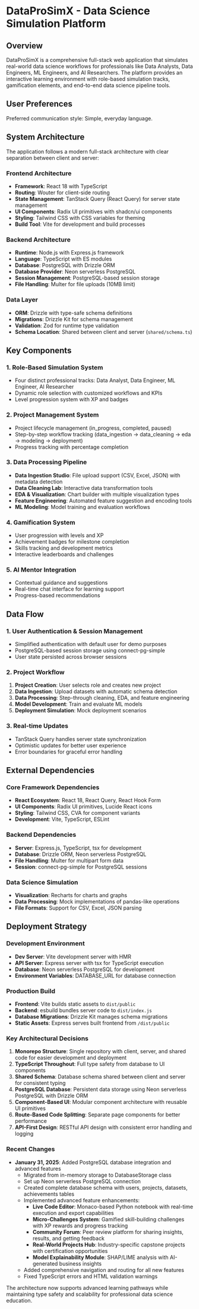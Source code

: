 # DataProSimX - Data Science Simulation Platform

## Overview

DataProSimX is a comprehensive full-stack web application that simulates real-world data science workflows for professionals like Data Analysts, Data Engineers, ML Engineers, and AI Researchers. The platform provides an interactive learning environment with role-based simulation tracks, gamification elements, and end-to-end data science pipeline tools.

## User Preferences

Preferred communication style: Simple, everyday language.

## System Architecture

The application follows a modern full-stack architecture with clear separation between client and server:

### Frontend Architecture
- **Framework**: React 18 with TypeScript
- **Routing**: Wouter for client-side routing
- **State Management**: TanStack Query (React Query) for server state management
- **UI Components**: Radix UI primitives with shadcn/ui components
- **Styling**: Tailwind CSS with CSS variables for theming
- **Build Tool**: Vite for development and build processes

### Backend Architecture
- **Runtime**: Node.js with Express.js framework
- **Language**: TypeScript with ES modules
- **Database**: PostgreSQL with Drizzle ORM
- **Database Provider**: Neon serverless PostgreSQL
- **Session Management**: PostgreSQL-based session storage
- **File Handling**: Multer for file uploads (10MB limit)

### Data Layer
- **ORM**: Drizzle with type-safe schema definitions
- **Migrations**: Drizzle Kit for schema management
- **Validation**: Zod for runtime type validation
- **Schema Location**: Shared between client and server (`shared/schema.ts`)

## Key Components

### 1. Role-Based Simulation System
- Four distinct professional tracks: Data Analyst, Data Engineer, ML Engineer, AI Researcher
- Dynamic role selection with customized workflows and KPIs
- Level progression system with XP and badges

### 2. Project Management System
- Project lifecycle management (in_progress, completed, paused)
- Step-by-step workflow tracking (data_ingestion → data_cleaning → eda → modeling → deployment)
- Progress tracking with percentage completion

### 3. Data Processing Pipeline
- **Data Ingestion Studio**: File upload support (CSV, Excel, JSON) with metadata detection
- **Data Cleaning Lab**: Interactive data transformation tools
- **EDA & Visualization**: Chart builder with multiple visualization types
- **Feature Engineering**: Automated feature suggestion and encoding tools
- **ML Modeling**: Model training and evaluation workflows

### 4. Gamification System
- User progression with levels and XP
- Achievement badges for milestone completion
- Skills tracking and development metrics
- Interactive leaderboards and challenges

### 5. AI Mentor Integration
- Contextual guidance and suggestions
- Real-time chat interface for learning support
- Progress-based recommendations

## Data Flow

### 1. User Authentication & Session Management
- Simplified authentication with default user for demo purposes
- PostgreSQL-based session storage using connect-pg-simple
- User state persisted across browser sessions

### 2. Project Workflow
1. **Project Creation**: User selects role and creates new project
2. **Data Ingestion**: Upload datasets with automatic schema detection
3. **Data Processing**: Step-through cleaning, EDA, and feature engineering
4. **Model Development**: Train and evaluate ML models
5. **Deployment Simulation**: Mock deployment scenarios

### 3. Real-time Updates
- TanStack Query handles server state synchronization
- Optimistic updates for better user experience
- Error boundaries for graceful error handling

## External Dependencies

### Core Framework Dependencies
- **React Ecosystem**: React 18, React Query, React Hook Form
- **UI Components**: Radix UI primitives, Lucide React icons
- **Styling**: Tailwind CSS, CVA for component variants
- **Development**: Vite, TypeScript, ESLint

### Backend Dependencies
- **Server**: Express.js, TypeScript, tsx for development
- **Database**: Drizzle ORM, Neon serverless PostgreSQL
- **File Handling**: Multer for multipart form data
- **Session**: connect-pg-simple for PostgreSQL sessions

### Data Science Simulation
- **Visualization**: Recharts for charts and graphs
- **Data Processing**: Mock implementations of pandas-like operations
- **File Formats**: Support for CSV, Excel, JSON parsing

## Deployment Strategy

### Development Environment
- **Dev Server**: Vite development server with HMR
- **API Server**: Express server with tsx for TypeScript execution
- **Database**: Neon serverless PostgreSQL for development
- **Environment Variables**: DATABASE_URL for database connection

### Production Build
- **Frontend**: Vite builds static assets to `dist/public`
- **Backend**: esbuild bundles server code to `dist/index.js`
- **Database Migrations**: Drizzle Kit manages schema migrations
- **Static Assets**: Express serves built frontend from `/dist/public`

### Key Architectural Decisions

1. **Monorepo Structure**: Single repository with client, server, and shared code for easier development and deployment
2. **TypeScript Throughout**: Full type safety from database to UI components
3. **Shared Schema**: Database schema shared between client and server for consistent typing
4. **PostgreSQL Database**: Persistent data storage using Neon serverless PostgreSQL with Drizzle ORM
5. **Component-Based UI**: Modular component architecture with reusable UI primitives
6. **Route-Based Code Splitting**: Separate page components for better performance
7. **API-First Design**: RESTful API design with consistent error handling and logging

### Recent Changes

- **January 31, 2025**: Added PostgreSQL database integration and advanced features
  - Migrated from in-memory storage to DatabaseStorage class
  - Set up Neon serverless PostgreSQL connection
  - Created complete database schema with users, projects, datasets, achievements tables
  - Implemented advanced feature enhancements:
    - **Live Code Editor**: Monaco-based Python notebook with real-time execution and export capabilities
    - **Micro-Challenges System**: Gamified skill-building challenges with XP rewards and progress tracking
    - **Community Forum**: Peer review platform for sharing insights, results, and getting feedback
    - **Real-World Projects Hub**: Industry-specific capstone projects with certification opportunities
    - **Model Explainability Module**: SHAP/LIME analysis with AI-generated business insights
  - Added comprehensive navigation and routing for all new features
  - Fixed TypeScript errors and HTML validation warnings

The architecture now supports advanced learning pathways while maintaining type safety and scalability for professional data science education.